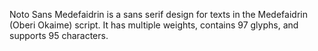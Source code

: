 Noto Sans Medefaidrin is a sans serif design for texts in the Medefaidrin (Oberi Okaime) script. It has multiple weights, contains 97 glyphs, and supports 95 characters.
